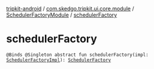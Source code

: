 [tripkit-android](../../index.md) / [com.skedgo.tripkit.ui.core.module](../index.md) / [SchedulerFactoryModule](index.md) / [schedulerFactory](./scheduler-factory.md)

# schedulerFactory

`@Binds @Singleton abstract fun schedulerFactory(impl: `[`SchedulerFactoryImpl`](../../com.skedgo.tripkit.ui.core/-scheduler-factory-impl/index.md)`): `[`SchedulerFactory`](../../com.skedgo.tripkit.ui.core/-scheduler-factory/index.md)